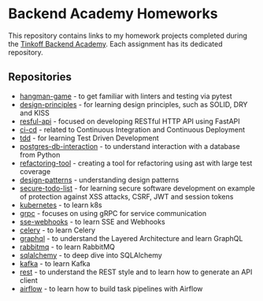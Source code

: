 # Backend Academy Homeworks

This repository contains links to my homework projects completed during 
the [Tinkoff Backend Academy](https://fintech.tinkoff.ru/academy/backend/). Each assignment has its dedicated repository.

## Repositories

- [hangman-game](https://github.com/ilystsov/hangman-game/tree/hw_4) - to get familiar with linters and testing via pytest
- [design-principles](https://github.com/ilystsov/design-principles/tree/hw_3) -  for learning design principles, such as SOLID, DRY and KISS
- [resful-api](https://github.com/ilystsov/restful-api/tree/hw_5) - focused on developing RESTful HTTP API using FastAPI
- [ci-cd](https://github.com/ilystsov/cicd) -  related to Continuous Integration and Continuous Deployment
- [tdd](https://github.com/ilystsov/tdd/tree/hw_8) -  for learning Test Driven Development 
- [postgres-db-interaction](https://github.com/ilystsov/postgres-db-interaction/tree/hw_10) - to understand interaction with a database from Python 
- [refactoring-tool](https://github.com/ilystsov/refactoring-tool) - creating a tool for refactoring using ast with large test coverage
- [design-patterns](https://github.com/ilystsov/design-patterns/tree/hw_12) - understanding design patterns
- [secure-todo-list](https://github.com/ilystsov/secure-todo-list/tree/hw_13) - for learning secure software development on example of 
protection against XSS attacks, CSRF, JWT and session tokens
- [kubernetes](https://github.com/ilystsov/kubernetes/tree/hw_1) - to learn k8s
- [grpc](https://github.com/ilystsov/grpc/tree/hw_2) - focuses on using gRPC for service communication
- [sse-webhooks](https://github.com/ilystsov/sse-webhooks/tree/hw_3) - to learn SSE and Webhooks
- [celery](https://github.com/ilystsov/celery/tree/homework) - to learn Celery
- [graphql](https://github.com/ilystsov/graphql/tree/homework) - to understand the Layered Architecture and learn GraphQL
- [rabbitmq](https://github.com/ilystsov/rabbitmq/tree/homework) - to learn RabbitMQ
- [sqlalchemy](https://github.com/ilystsov/sqlalchemy/tree/homework) - to deep dive into SQLAlchemy
- [kafka](https://github.com/ilystsov/kafka/tree/homework) - to learn Kafka
- [rest](https://github.com/ilystsov/rest/tree/homework) - to understand the REST style and to learn how to generate an API client
- [airflow](https://github.com/ilystsov/airflow) - to learn how to build task pipelines with Airflow
